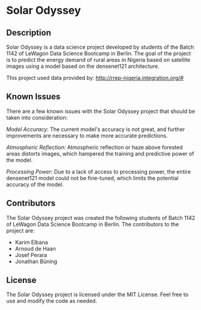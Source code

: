 # Solar Odyssey
## Description

Solar Odyssey is a data science project developed by students of the Batch 1142 of LeWagon Data Science Bootcamp in Berlin. The goal of the project is to predict the energy demand of rural areas in Nigeria based on satellite images using a model based on the densenet121 architecture.


This project used data provided by: http://rrep-nigeria.integration.org/#


## Known Issues

There are a few known issues with the Solar Odyssey project that should be taken into consideration:

*Model Accuracy*: The current model's accuracy is not great, and further improvements are necessary to make more accurate predictions.

*Atmospheric Reflection*: Atmospheric reflection or haze above forested areas distorts images, which hampered the training and predictive power of the model.

*Processing Power*: Due to a lack of access to processing power, the entire densenet121 model could not be fine-tuned, which limits the potential accuracy of the model.

## Contributors

The Solar Odyssey project was created the following students of Batch 1142 of LeWagon Data Science Bootcamp in Berlin. The contributors to the project are:

- Karim Elbana
- Arnoud de Haan
- Josef Perara
- Jonathan Büning

## License

The Solar Odyssey project is licensed under the MIT License. Feel free to use and modify the code as needed.
